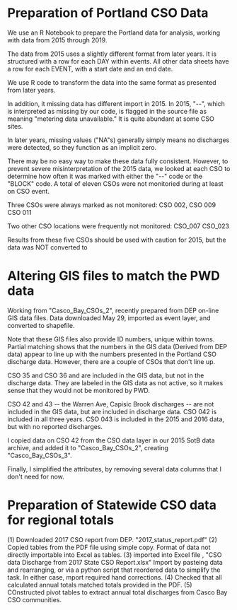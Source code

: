 # Preparation of Portland CSO Data
We use an R Notebook to prepare the Portland data for  analysis, working with
data from 2015 through 2019.

The data from 2015 uses a slightly different  format from later years.  It is
structured with a row for each DAY within events.  All other data sheets have
a row for each EVENT, with a start date and an end date.

We use R code to transform the data into the same format as presented from later
years.

In addition, it missing data has different import in 2015.  In 2015, "--",
which is interpreted as missing by our code, is flagged in the source file
as meaning "metering data unavailable."  It is quite abundant at some CSO sites.  

In later years, missing values ("NA"s) generally simply means no discharges were
detected, so they function as an implicit zero.

There may be no easy way to make these data fully consistent.  However, to
prevent severe misinterpretation of the 2015 data, we looked at each
CSO to determine how often it was marked with either the "--" code or the
"BLOCK" code.  A total of eleven CSOs were not monitoried during at least on
CSO event.

Three CSOs were always marked as not monitored:
CSO 002,
CSO 009
CSO 011

Two other CSO locations were frequently not monitored:
CSO_007
CSO_023

Results from these five CSOs should be used with caution for 2015, but the data
was NOT converted to 

# Altering GIS files to match the PWD data

Working from "Casco_Bay_CSOs_2", recently prepared from DEP on-line GIS data
files. Data downloaded May 29, imported as event layer, and converted to
shapefile.

Note that these GIS files also provide ID numbers, unique within towns.
Partial matching shows that the numbers in the GIS data (Derived from DEP data)
appear to line up with the numbers presented in the Portland CSO discharge data.
However, there are a couple of CSOs that don't line up.

CSO 35 and CSO 36 and are included in the GIS data, but not in the discharge
data. They are labeled in the GIS data as not active, so it makes sense that
they would not be monitored by PWD.

CSO 42 and 43 -- the Warren Ave, Capisic Brook discharges -- are not included in
the GIS data, but are included in discharge data. CSO 042 is included in all
three years.  CSO 043 is included in the 2015 and 2016 data, but with no
reported discharges.

I copied data on CSO 42 from the CSO data layer in our 2015 SotB data archive,
and added it to "Casco_Bay_CSOs_2", creating "Casco_Bay_CSOs_3".

Finally, I simplified the attributes, by removing several data columns that I
don't need for now.

 

# Preparation of Statewide CSO data for regional totals

(1) Downloaded 2017 CSO report from DEP. "2017_status_report.pdf"
(2) Copied tables from the PDF file using simple copy.  Format of data not
directly importable into Excel as tables.
(3) imported into Excel file , "CSO data Discharge from 2017 State CSO
Report.xlsx"  Import by pasteing data and rearranging, or via a python
script that reordered data to simplify the task.  In either case, mport
required hand corrections.
(4) Checked that all calculated annual totals matched totals provided in the PDF.
(5) COnstructed pivot tables to extract annual total discharges from Casco Bay
CSO communities.


